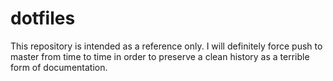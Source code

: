 # dotfiles

This repository is intended as a reference only.
I will definitely force push to master from time to time in order to preserve a clean history as a terrible form of documentation.
